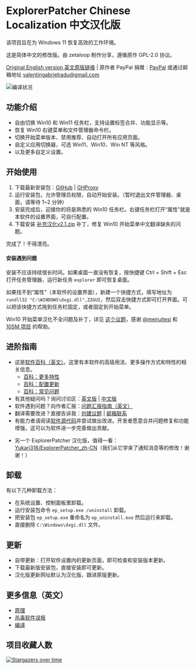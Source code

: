 # ExplorerPatcher Chinese Localization 中文汉化版
该项目旨在为 Windows 11 恢复高效的工作环境。

这是简体中文的修改版。由 zetaloop 制作分享，遵循原作 GPL-2.0 协议。

[Original English version 英文原版链接](https://github.com/valinet/ExplorerPatcher) | 原作者 PayPal 捐赠：[PayPal](https://www.paypal.com/donate?business=valentingabrielradu%40gmail.com&no_recurring=0&item_name=ExplorerPatcher&currency_code=EUR) 或通过邮箱地址 valentingabrielradu@gmail.com

![编译状况](https://github.com/zetaloop/ExplorerPatcher/actions/workflows/build.yml/badge.svg)

## 功能介绍

* 自由切换 Win10 和 Win11 任务栏，支持设置标签合并、功能显示等。
* 恢复 Win10 右键菜单和文件管理器命令栏。
* 切换开始菜单版本、禁用推荐、自动打开所有应用页面。
* 自定义应用切换器，可选 Win11、Win10、Win NT 等风格。
* 以及更多自定义设置。

## 开始使用

1. 下载最新安装包：[GitHub](https://github.com/zetaloop/ExplorerPatcher/releases/latest/download/ep_setup.exe) | [GHProxy](https://ghproxy.com/https://github.com/zetaloop/ExplorerPatcher/releases/latest/download/ep_setup.exe)
2. 运行安装包，允许管理员权限，自动开始安装。（暂时退出文件管理器、桌面，请等待 1~2 分钟）
3. 安装完成后，迎接你的将是熟悉的 Win10 任务栏。右键任务栏打开“属性”就是本软件的设置界面，可自行配置。
4. 下载安装 [补充汉化v2.1.zip](https://github.com/zetaloop/ExplorerPatcher/files/12035396/v2.1.zip) 补丁，修复 Win10 开始菜单中文翻译缺失的问题。

完成了！干得漂亮。

#### 安装遇到问题

安装不应该持续很长时间。如果桌面一直没有恢复，按快捷键 Ctrl + Shift + Esc 打开任务管理器，运行新任务 `explorer` 即可恢复桌面。

如果找不到“属性”（本软件的设置界面），新建一个快捷方式，填写地址为 `rundll32 "C:\WINDOWS\dxgi.dll",ZZGUI`，然后双击快捷方式即可打开界面。可以把该快捷方式拖到任务栏固定，或者固定到开始菜单。

Win10 开始菜单汉化不全问题及补丁，详见 [这个议题](https://github.com/zetaloop/ExplorerPatcher/issues/6#issuecomment-1236125461)，感谢 [@meiruitesi](https://github.com/meiruitesi) 和 [10SM 项目](https://github.com/bbmaster123/10SM) 的帮助。

## 进阶指南

* 这是[软件百科（英文）](https://github.com/valinet/ExplorerPatcher/wiki)。这里有本软件的高级用法、更多操作方式和特性的相关信息。
  * [百科：更多特性](https://github.com/valinet/ExplorerPatcher/wiki/All-features)
  * [百科：配置更新](https://github.com/valinet/ExplorerPatcher/wiki/Configure-updates)
  * [百科：常见问题](https://github.com/valinet/ExplorerPatcher/wiki/Frequently-asked-questions)
* 有其他疑问吗？询问讨论区：[英文版](https://github.com/valinet/ExplorerPatcher/discussions) | [中文版](https://github.com/zetaloop/ExplorerPatcher/discussions)
* 软件遇到问题？向作者汇报：[问题汇报指南（英文）](https://github.com/valinet/ExplorerPatcher/wiki/Reporting-problems)
* 翻译需要改进？直接告诉我：[创建议题](https://github.com/zetaloop/ExplorerPatcher/issues) | [邮箱联系](mailto:zetaloop@outlook.com)
* 有能力者请阅读[软件源代码](https://github.com/valinet/ExplorerPatcher/tree/master)并尝试做出改进。开发者愿意合并问题修复和功能增强，这可以为软件进一步完善做出贡献。
- 另一个 ExplorerPatcher 汉化版，值得一看：[Yukari316/ExplorerPatcher_zh-CN](https://github.com/Yukari316/ExplorerPatcher_zh-CN)（我们从它学来了通知消息等的修改！谢谢！）

## 卸载

有以下几种卸载方法：
* 在系统设置、控制面板里卸载。
* 运行安装包命令 `ep_setup.exe /uninstall` 卸载。
* 把安装包 `ep_setup.exe` 重命名为 `ep_uninstall.exe` 然后运行来卸载。
* 直接删除 `C:\Windows\dxgi.dll` 文件。

## 更新

* 自带更新：打开软件设置内的更新页面，即可检查和安装版本更新。
* 下载最新版安装包，直接安装即可更新。
* 汉化版更新网址默认为汉化版，跟进原版更新。

## 更多信息（英文）

* [原理](https://github.com/valinet/ExplorerPatcher/wiki/How-does-it-work)
* [杀毒软件误报](https://github.com/valinet/ExplorerPatcher/wiki/Antivirus-false-positives)
* [编译](https://github.com/valinet/ExplorerPatcher/wiki/Compiling)

## 项目收藏人数

[![Stargazers over time](https://starchart.cc/zetaloop/ExplorerPatcher.svg)](https://starchart.cc/zetaloop/ExplorerPatcher)
